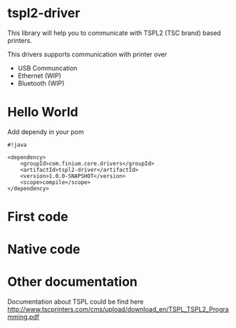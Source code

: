 tspl2-driver
============

This library will help you to communicate with TSPL2 (TSC brand) based printers.

This drivers supports communication with printer over 
* USB Communcation
* Ethernet (WIP)
* Bluetooth (WIP)


Hello World
=================

Add dependy in your pom

  	  
```
#!java

<dependency>
    <groupId>com.finium.core.drivers</groupId>
    <artifactId>tspl2-driver</artifactId>
    <version>1.0.0-SNAPSHOT</version>
    <scope>compile</scope>
</dependency>
```



First code
=================
  

Native code
=================


Other documentation
=================

Documentation about TSPL could be find here
http://www.tscprinters.com/cms/upload/download_en/TSPL_TSPL2_Programming.pdf